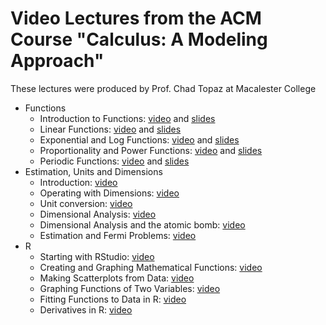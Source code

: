 Video Lectures from the ACM Course "Calculus: A Modeling Approach"
========================================================

These lectures were produced by Prof. Chad Topaz at Macalester College

* Functions
    * Introduction to Functions: [video](http://www.youtube.com/watch?feature=player_embedded&v=ftjAT_yM2Ck) and [slides](introduction_to_functions.pdf)
    * Linear Functions: [video](http://www.youtube.com/watch?feature=player_embedded&v=MnMwmUrJdgM) and [slides](linear_functions.pdf)
    * Exponential and Log Functions: [video](http://www.youtube.com/watch?feature=player_embedded&v=GWIt3tpvLWE) and [slides]()
    * Proportionality and Power Functions: [video](http://www.youtube.com/watch?feature=player_embedded&v=l18MPjshTIA) and [slides]()
    * Periodic Functions: [video](http://www.youtube.com/watch?feature=player_embedded&v=YmZT7Brnqdw) and [slides]()
* Estimation, Units and Dimensions
    * Introduction: [video](http://www.youtube.com/watch?feature=player_embedded&v=byj7Mm0OGZk#at=86)
    * Operating with Dimensions: [video](http://www.youtube.com/watch?feature=player_embedded&v=m9PYQARhPMg)
    * Unit conversion: [video](http://www.youtube.com/watch?feature=player_embedded&v=ab8V8_I3Qk0)
    * Dimensional Analysis: [video](http://www.youtube.com/watch?feature=player_embedded&v=x5WMbd2D4Lo)
    * Dimensional Analysis and the atomic bomb: [video](http://www.youtube.com/watch?feature=player_embedded&v=L1Ih92nwHKQ)
    * Estimation and Fermi Problems: [video](http://www.youtube.com/watch?feature=player_embedded&v=htmH7GlRwgY)
* R
    * Starting with RStudio: [video](http://www.youtube.com/watch?feature=player_embedded&v=5j7iapJo8oQ)
    * Creating and Graphing Mathematical Functions: [video](http://www.youtube.com/watch?feature=player_embedded&v=qbovp1rvD_s)
    * Making Scatterplots from Data: [video](http://www.youtube.com/watch?feature=player_embedded&v=PzKmUVj2-sg)
    * Graphing Functions of Two Variables: [video](http://www.youtube.com/watch?feature=player_embedded&v=lHaM105F5WU)
    * Fitting Functions to Data in R: [video](http://www.youtube.com/watch?feature=player_embedded&v=djZqEw8bm7o)
    * Derivatives in R: [video](http://www.youtube.com/watch?feature=player_embedded&v=Y4pneP-Ixx8)
